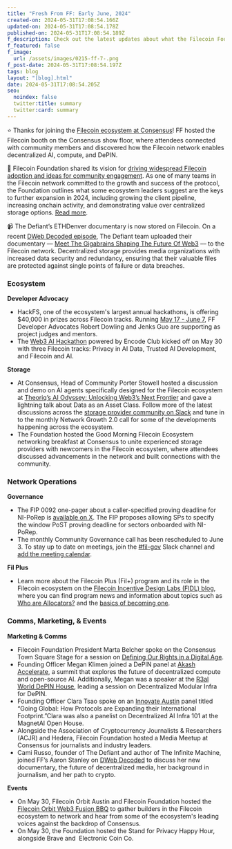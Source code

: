 ```yaml
---
title: "Fresh From FF: Early June, 2024"
created-on: 2024-05-31T17:08:54.166Z
updated-on: 2024-05-31T17:08:54.178Z
published-on: 2024-05-31T17:08:54.189Z
f_description: Check out the latest updates about what the Filecoin Foundation has been up to.
f_featured: false
f_image:
  url: /assets/images/0215-ff-7-.png
f_post-date: 2024-05-31T17:08:54.197Z
tags: blog
layout: "[blog].html"
date: 2024-05-31T17:08:54.205Z
seo:
  noindex: false
  twitter:title: summary
  twitter:card: summary
---
```

⭐ Thanks for joining the [Filecoin ecosystem at Consensus](https://hub.fil.org/consensus-24)! FF hosted the Filecoin booth on the Consensus show floor, where attendees connected with community members and discovered how the Filecoin network enables decentralized AI, compute, and DePIN. 

🔎 Filecoin Foundation shared its vision for [driving widespread Filecoin adoption and ideas for community engagement](https://fil.org/blog/driving-widespread-filecoin-adoption-key-initiatives-and-community-involvement-in-2024/). As one of many teams in the Filecoin network committed to the growth and success of the protocol, the Foundation outlines what some ecosystem leaders suggest are the keys to further expansion in 2024, including growing the client pipeline, increasing onchain activity, and demonstrating value over centralized storage options. [Read more](https://fil.org/blog/driving-widespread-filecoin-adoption-key-initiatives-and-community-involvement-in-2024/). 

📹 The Defiant’s ETHDenver documentary is now stored on Filecoin. On a recent [DWeb Decoded episode](https://www.youtube.com/watch?v=3nVyrlf4tqM), The Defiant team uploaded their documentary –– [Meet The Gigabrains Shaping The Future Of Web3](https://youtu.be/ZwRfWwZgyus?si=fN4j49c-3im9FQkS) –– to the Filecoin network. Decentralized storage provides media organizations with increased data security and redundancy, ensuring that their valuable files are protected against single points of failure or data breaches.

### Ecosystem

**Developer Advocacy**

* HackFS, one of the ecosystem's largest annual hackathons, is offering $40,000 in prizes across Filecoin tracks. Running [May 17 - June 7](https://ethglobal.com/events/hackfs2024#schedule), FF Developer Advocates Robert Dowling and Jenks Guo are supporting as project judges and mentors. 
* The [Web3 AI Hackathon](https://www.encode.club/web3-ai-hackathon) powered by Encode Club kicked off on May 30 with three Filecoin tracks: Privacy in AI Data, Trusted AI Development, and Filecoin and AI. 

**Storage** 

* At Consensus, Head of Community Porter Stowell hosted a discussion and demo on AI agents specifically designed for the Filecoin ecosystem at [Theoriq’s AI Odyssey: Unlocking Web3’s Next Frontier](https://consensus2024.coindesk.com/agenda/event/-theoriqs-ai-odyssey-unlocking-web3s-next-frontier-344) and gave a lightning talk about Data as an Asset Class. Follow more of the latest discussions across the [storage provider community on Slack](https://filecoinproject.slack.com/archives/C02GQUMFQVA) and tune in to the monthly Network Growth 2.0 call for some of the developments happening across the ecosystem. 
* The Foundation hosted the Good Morning Filecoin Ecosystem networking breakfast at Consensus to unite experienced storage providers with newcomers in the Filecoin ecosystem, where attendees discussed advancements in the network and built connections with the community.

### Network Operations

**Governance**

* The FIP 0092 one-pager about a caller-specified proving deadline for NI-PoRep is [available on X](https://x.com/fil_gov/status/1795476606770643042). The FIP proposes allowing SPs to specify the window PoST proving deadline for sectors onboarded with NI-PoRep. 
* The monthly Community Governance call has been rescheduled to June 3. To stay up to date on meetings, join the [\#fil-gov](https://filecoinproject.slack.com/archives/C0535S9TUUF) Slack channel and [add the meeting calendar](https://calendar.google.com/calendar/u/0/embed?src=c_909343f97c15e8f23dda6e2612e62fcdee14bceabd8869abe4a52d793bf42b98@group.calendar.google.com&ctz=America/Toronto).

**Fil Plus**

* Learn more about the Filecoin Plus (Fil+) program and its role in the Filecoin ecosystem on the [Filecoin Incentive Design Labs (FIDL) blog](https://blog.allocator.tech/), where you can find program news and information about topics such as [Who are Allocators?](https://blog.allocator.tech/2024/05/who-are-allocators.html) and the [basics of becoming one](https://blog.allocator.tech/2024/04/how-to-become-allocator.html).

### Comms, Marketing, & Events

**Marketing & Comms**

* Filecoin Foundation President Marta Belcher spoke on the Consensus Town Square Stage for a session on [Defining Our Rights in a Digital Age](https://consensus2024.coindesk.com/agenda/event/-town-hall-defining-our-rights-in-a-digital-age-130).
* Founding Officer Megan Klimen joined a DePIN panel at [Akash Accelerate](https://akash.network/akash-accelerate-2024/), a summit that explores the future of decentralized compute and open-source AI. Additionally, Megan was a speaker at the [R3al World DePIN House](https://lu.ma/r3al-world-depin-consensus), leading a session on Decentralized Modular Infra for DePIN.
* Founding Officer Clara Tsao spoke on an [Innovate Austin](https://www.innovate.thetie.io/) panel titled “Going Global: How Protocols are Expanding their International Footprint.”Clara was also a panelist on Decentralized AI Infra 101 at the MagnetAI Open House. 
* Alongside the Association of Cryptocurrency Journalists & Researchers (ACJR) and Hedera, Filecoin Foundation hosted a Media Meetup at Consensus for journalists and industry leaders. 
* Cami Russo, founder of The Defiant and author of The Infinite Machine, joined FF’s Aaron Stanley on [DWeb Decoded](https://youtu.be/3nVyrlf4tqM?feature=shared) to discuss her new documentary, the future of decentralized media, her background in journalism, and her path to crypto. 

**Events**

* On May 30, Filecoin Orbit Austin and Filecoin Foundation hosted the [Filecoin Orbit Web3 Fusion BBQ](https://blocklive.io/event/consensus2024) to gather builders in the Filecoin ecosystem to network and hear from some of the ecosystem's leading voices against the backdrop of Consensus. 
* On May 30, the Foundation hosted the Stand for Privacy Happy Hour, alongside Brave and  Electronic Coin Co.